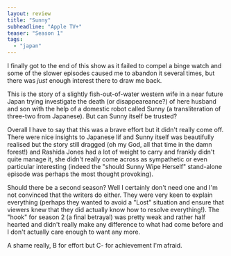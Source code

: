 ```yaml
---
layout: review
title: "Sunny"
subheadline: "Apple TV+"
teaser: "Season 1"
tags:
  - "japan"
---
```


I finally got to the end of this show as it failed to compel a binge watch and
some of the slower episodes caused me to abandon it several times, but there
was *just* enough interest there to draw me back.

This is the story of a slightly fish-out-of-water western wife in a near future
Japan trying investigate the death (or disappeareance?) of here husband and son
with the help of a domestic robot called Sunny (a transliteration of three-two
from Japanese). But can Sunny itself be trusted?

Overall I have to say that this was a brave effort but it didn't really come
off. There were nice insights to Japanese lif and Sunny itself was beautifully
realised but the story still dragged (oh my God, all that time in the damn
forest!) and Rashida Jones had a lot of weight to carry and frankly didn't
quite manage it, she didn't really come across as sympathetic or even
particular interesting (indeed the "should Sunny Wipe Herself" stand-alone
episode was perhaps the most thought provoking).

Should there be a second season? Well I certainly don't need one and I'm not
convinced that the writers do either. They were very keen to explain everything
(perhaps they wanted to avoid a "Lost" situation and ensure that viewers knew
that they did actually know how to resolve everything!). The "hook" for season
2 (a final betrayal) was pretty weak and rather half hearted and didn't really
make any difference to what had come before and I don't actually care enough to
want any more.

A shame really, B for effort but C- for achievement I'm afraid.
